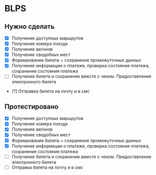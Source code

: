 # BLPS

## Нужно сделать
- [x] Получение доступных маршрутов
- [x] Получение номера поезда
- [x] Получение вагонов
- [x] Получение сводобных мест
- [x] Формирование билета + сохранение промежуточных данных
- [x] Получение информации о платеже, проверка состояния платежа, сохранение состояния платежа
- [ ] Получение билета и сохранение вместе с чеком. Предоставление электронного билета
- [?] Отправка билета на почту и в смс


## Протестировано
- [x] Получение доступных маршрутов
- [x] Получение номера поезда
- [x] Получение вагонов
- [x] Получение сводобных мест
- [x] Формирование билета + сохранение промежуточных данных
- [x] Получение информации о платеже, проверка состояния платежа, сохранение состояния платежа
- [ ] Получение билета и сохранение вместе с чеком. Предоставление электронного билета
- [ ] Отправка билета на почту и в смс